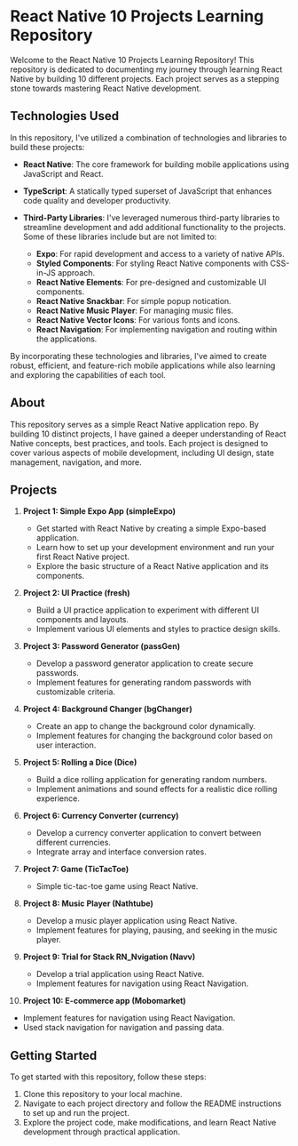 # React Native 10 Projects Learning Repository

Welcome to the React Native 10 Projects Learning Repository! This repository is dedicated to documenting my journey through learning React Native by building 10 different projects. Each project serves as a stepping stone towards mastering React Native development.

## Technologies Used

In this repository, I've utilized a combination of technologies and libraries to build these projects:

- **React Native**: The core framework for building mobile applications using JavaScript and React.
- **TypeScript**: A statically typed superset of JavaScript that enhances code quality and developer productivity.
- **Third-Party Libraries**: I've leveraged numerous third-party libraries to streamline development and add additional functionality to the projects. Some of these libraries include but are not limited to:

  - **Expo**: For rapid development and access to a variety of native APIs.
  - **Styled Components**: For styling React Native components with CSS-in-JS approach.
  - **React Native Elements**: For pre-designed and customizable UI components.
  - **React Native Snackbar**: For simple popup notication.
  - **React Native Music Player**: For managing music files.
  - **React Native Vector Icons**: For various fonts and icons.
  - **React Navigation**: For implementing navigation and routing within the applications.

By incorporating these technologies and libraries, I've aimed to create robust, efficient, and feature-rich mobile applications while also learning and exploring the capabilities of each tool.

## About

This repository serves as a simple React Native application repo. By building 10 distinct projects, I have gained a deeper understanding of React Native concepts, best practices, and tools. Each project is designed to cover various aspects of mobile development, including UI design, state management, navigation, and more.

## Projects

1. **Project 1: Simple Expo App (simpleExpo)**

   - Get started with React Native by creating a simple Expo-based application.
   - Learn how to set up your development environment and run your first React Native project.
   - Explore the basic structure of a React Native application and its components.

2. **Project 2: UI Practice (fresh)**

   - Build a UI practice application to experiment with different UI components and layouts.
   - Implement various UI elements and styles to practice design skills.

3. **Project 3: Password Generator (passGen)**

   - Develop a password generator application to create secure passwords.
   - Implement features for generating random passwords with customizable criteria.

4. **Project 4: Background Changer (bgChanger)**

   - Create an app to change the background color dynamically.
   - Implement features for changing the background color based on user interaction.

5. **Project 5: Rolling a Dice (Dice)**

   - Build a dice rolling application for generating random numbers.
   - Implement animations and sound effects for a realistic dice rolling experience.

6. **Project 6: Currency Converter (currency)**

   - Develop a currency converter application to convert between different currencies.
   - Integrate array and interface conversion rates.

7. **Project 7: Game (TicTacToe)**

   - Simple tic-tac-toe game using React Native.

8. **Project 8: Music Player (Nathtube)**

   - Develop a music player application using React Native.
   - Implement features for playing, pausing, and seeking in the music player.

9. **Project 9: Trial for Stack RN_Nvigation (Navv)**

   - Develop a trial application using React Native.
   - Implement features for navigation using React Navigation.

10. **Project 10: E-commerce app (Mobomarket)**

   - Implement features for navigation using React Navigation.
   - Used stack navigation for navigation and passing data.

## Getting Started

To get started with this repository, follow these steps:

1. Clone this repository to your local machine.
2. Navigate to each project directory and follow the README instructions to set up and run the project.
3. Explore the project code, make modifications, and learn React Native development through practical application.
